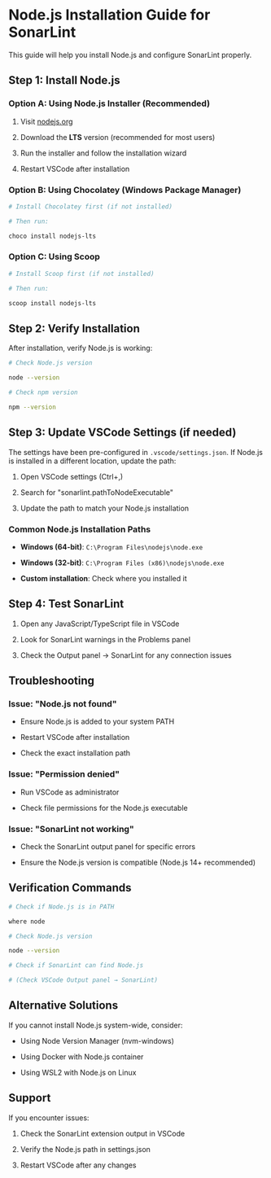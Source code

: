 # Node.js Installation Guide for SonarLint

This guide will help you install Node.js and configure SonarLint properly.

## Step 1: Install Node.js

### Option A: Using Node.js Installer (Recommended)

1. Visit [nodejs.org](https://nodejs.org/)

2. Download the **LTS** version (recommended for most users)

3. Run the installer and follow the installation wizard

4. Restart VSCode after installation

### Option B: Using Chocolatey (Windows Package Manager)

```bash
# Install Chocolatey first (if not installed)

# Then run:

choco install nodejs-lts
```

### Option C: Using Scoop

```bash
# Install Scoop first (if not installed)

# Then run:

scoop install nodejs-lts
```

## Step 2: Verify Installation

After installation, verify Node.js is working:

```bash
# Check Node.js version

node --version

# Check npm version

npm --version
```

## Step 3: Update VSCode Settings (if needed)

The settings have been pre-configured in `.vscode/settings.json`. If Node.js is installed in a different location, update the path:

1. Open VSCode settings (Ctrl+,)

2. Search for "sonarlint.pathToNodeExecutable"

3. Update the path to match your Node.js installation

### Common Node.js Installation Paths

- **Windows (64-bit)**: `C:\Program Files\nodejs\node.exe`

- **Windows (32-bit)**: `C:\Program Files (x86)\nodejs\node.exe`

- **Custom installation**: Check where you installed it

## Step 4: Test SonarLint

1. Open any JavaScript/TypeScript file in VSCode

2. Look for SonarLint warnings in the Problems panel

3. Check the Output panel → SonarLint for any connection issues

## Troubleshooting

### Issue: "Node.js not found"

- Ensure Node.js is added to your system PATH

- Restart VSCode after installation

- Check the exact installation path

### Issue: "Permission denied"

- Run VSCode as administrator

- Check file permissions for the Node.js executable

### Issue: "SonarLint not working"

- Check the SonarLint output panel for specific errors

- Ensure the Node.js version is compatible (Node.js 14+ recommended)

## Verification Commands

```bash
# Check if Node.js is in PATH

where node

# Check Node.js version

node --version

# Check if SonarLint can find Node.js

# (Check VSCode Output panel → SonarLint)
```

## Alternative Solutions

If you cannot install Node.js system-wide, consider:

- Using Node Version Manager (nvm-windows)

- Using Docker with Node.js container

- Using WSL2 with Node.js on Linux

## Support

If you encounter issues:

1. Check the SonarLint extension output in VSCode

2. Verify the Node.js path in settings.json

3. Restart VSCode after any changes
